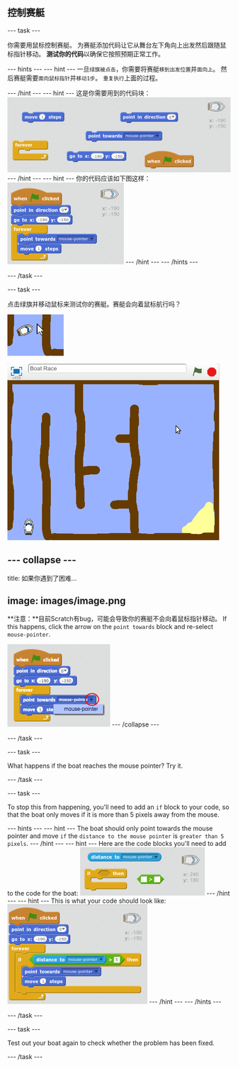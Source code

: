 ## 控制赛艇

\--- task \---

你需要用鼠标控制赛艇。 为赛艇添加代码让它从舞台左下角向上出发然后跟随鼠标指针移动。 **测试你的代码**以确保它按照预期正常工作。

\--- hints \--- \--- hint \--- 一旦`绿旗被点击`，你需要将赛艇`移到出发位置`并`面向上`。 然后赛艇需要`面向鼠标指针`并`移动1步`。 `重复执行`上面的过程。

\--- /hint \--- \--- hint \--- 这是你需要用到的代码块： ![screenshot](images/boat-move-blocks.png) \--- /hint \--- \--- hint \--- 你的代码应该如下图这样： ![screenshot](images/boat-move-code.png) \--- /hint \--- \--- /hints \---

\--- /task \---

\--- task \---

点击绿旗并移动鼠标来测试你的赛艇。赛艇会向着鼠标航行吗？

![screenshot](images/boat-mouse.png)

![screenshot](images/boat-pointer-test-anim.gif)

## \--- collapse \---

title: 如果你遇到了困难...

## image: images/image.png

**注意：**目前Scratch有bug，可能会导致你的赛艇不会向着鼠标指针移动。 If this happens, click the arrow on the `point towards` block and re-select `mouse-pointer`.

![screenshot](images/boat-bug.png) \--- /collapse \---

\--- /task \---

\--- task \---

What happens if the boat reaches the mouse pointer? Try it.

\--- /task \---

\--- task \---

To stop this from happening, you'll need to add an `if` block to your code, so that the boat only moves if it is more than 5 pixels away from the mouse.

\--- hints \--- \--- hint \--- The boat should only point towards the mouse pointer and move `if` the `distance to the mouse pointer` is `greater than 5 pixels`. \--- /hint \--- \--- hint \--- Here are the code blocks you'll need to add to the code for the boat: ![screenshot](images/boat-pointer-blocks.png) \--- /hint \--- \--- hint \--- This is what your code should look like: ![screenshot](images/boat-pointer-code.png) \--- /hint \--- \--- /hints \---

\--- /task \---

\--- task \---

Test out your boat again to check whether the problem has been fixed.

\--- /task \---